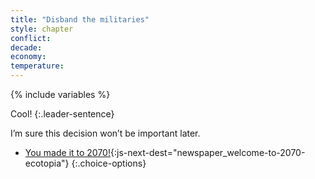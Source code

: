 ```yaml
---
title: "Disband the militaries"
style: chapter
conflict: 
decade: 
economy: 
temperature: 
---
```


{% include variables %}

Cool! 
{:.leader-sentence}

I’m sure this decision won’t be important later.


- [You made it to 2070!](part-page_2070.html){:js-next-dest="newspaper_welcome-to-2070-ecotopia"}
{:.choice-options}
